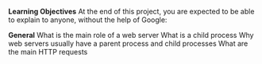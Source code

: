 **Learning Objectives**
At the end of this project, you are expected to be able to explain to anyone, without the help of Google:

**General**
What is the main role of a web server
What is a child process
Why web servers usually have a parent process and child processes
What are the main HTTP requests
